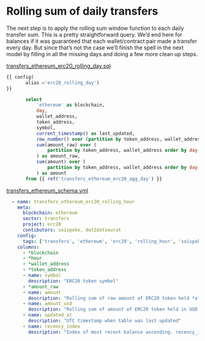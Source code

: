 # Rolling sum of daily transfers

The next step is to apply the rolling sum window function to each daily transfer sum. This is a pretty straightforward query. We’d end here for balances if it was guaranteed that each wallet/contract pair made a transfer every day. But since that’s not the case we’ll finish the spell in the next model by filling in all the missing days and doing a few more clean up steps.

[transfers\_ethereum\_erc20\_rolling\_day.sql](https://github.com/duneanalytics/abstractions/blob/master/spellbook/models/transfers/ethereum/erc20/transfers\_ethereum\_erc20\_rolling\_day.sql)

```sql
{{ config(
       alias ='erc20_rolling_day')
}}

       select
           'ethereum' as blockchain,
           day,
           wallet_address,
           token_address,
           symbol,
           current_timestamp() as last_updated,
           row_number() over (partition by token_address, wallet_address order by day desc) as recency_index,
           sum(amount_raw) over (
               partition by token_address, wallet_address order by day
           ) as amount_raw,
           sum(amount) over (
               partition by token_address, wallet_address order by day
           ) as amount
       from {{ ref('transfers_ethereum_erc20_agg_day') }}
```

[transfers\_ethereum\_schema.yml](https://github.com/duneanalytics/abstractions/blob/master/spellbook/models/transfers/ethereum/transfers\_ethereum\_schema.yml)

```yaml
  - name: transfers_ethereum_erc20_rolling_hour
    meta:
      blockchain: ethereum
      sector: transfers
      project: erc20
      contibutors: soispoke, dot2dotseurat
    config:
      tags: ['transfers', 'ethereum', 'erc20', 'rolling_hour', 'soispoke', 'dot2dotseurat']
    columns:
      - *blockchain
      - *hour
      - *wallet_address
      - *token_address
      - name: symbol
        description: "ERC20 token symbol"
      - *amount_raw
      - name: amount
        description: "Rolling sum of raw amount of ERC20 token held *after* taking into account token decimals"
      - name: amount_usd
        description: "Rolling sum of amount of ERC20 token held in USD (fiat value at time of transaction)"
      - name: updated_at
        description: "UTC timestamp when table was last updated"
      - name: recency_index
        description: "Index of most recent balance ascending. recency_index=1 is the wallet/contract pair's most recent balance"
```

